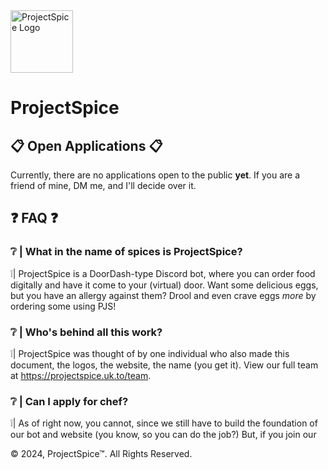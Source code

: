 <img src="https://github.com/user-attachments/assets/6579e3f2-92af-42c8-be43-8cd8e6375dd2" alt="ProjectSpice Logo" width="100px" height=auto>
<h1 text-align=center>ProjectSpice</h1>


## 📋 Open Applications 📋
Currently, there are no applications open to the public **yet**. If you are a friend of mine, DM me, and I'll decide over it.

## ❓ FAQ ❓

### ❔ | What in the name of spices is ProjectSpice?
❕| ProjectSpice is a DoorDash-type Discord bot, where you can order food digitally and have it come to your (virtual) door. Want some delicious eggs, but you have an allergy against them? Drool and even crave eggs *more* by ordering some using PJS!

### ❔ | Who's behind all this work? 
❕| ProjectSpice was thought of by one individual who also made this document, the logos, the website, the name (you get it). View our full team at https://projectspice.uk.to/team.

### ❔ | Can I apply for chef?
❕| As of right now, you cannot, since we still have to build the foundation of our bot and website (you know, so you can do the job?) But, if you join our 

© 2024, ProjectSpice™. All Rights Reserved.
